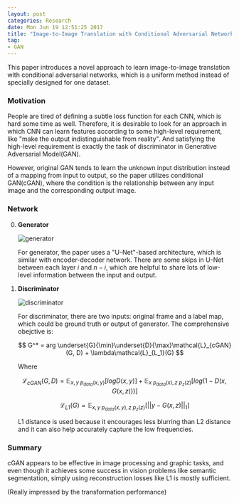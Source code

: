 ```yaml
---
layout: post
categories: Research
date: Mon Jun 19 12:51:25 2017
title: "Image-to-Image Translation with Conditional Adversarial Networks - Note"
tag:
- GAN
---
```


This paper introduces a novel approach to learn image-to-image translation with conditional adversarial networks, which is a uniform method instead of specially designed for one dataset.

### Motivation

People are tired of defining a subtle loss function for each CNN, which is hard some time as well. Therefore, it is desirable to look for an approach in which CNN can learn features according to some high-level requirement, like "make the output indistinguishable from reality". And satisfying the high-level requirement is exactly the task of discriminator in Generative Adversarial Model(GAN). 

However, original GAN tends to learn the unknown input distribution instead of a mapping from input to output, so the paper utilizes conditional GAN(cGAN), where the condition is the relationship between any input image and the corresponding output image.

### Network

0. **Generator**

    ![generator](https://cl.ly/1Q3c2G22172q/Image%202017-06-19%20at%201.09.23%20PM.png)

    For generator, the paper uses a "U-Net"-based architecture, which is similar with encoder-decoder network. There are some skips in U-Net between each layer $i$ and $n-i$, which are helpful to share lots of low-level information between the input and output.

1. **Discriminator**

    ![discriminator](https://cl.ly/091m253Q0B32/Image%202017-06-19%20at%201.16.55%20PM.png)

    For discriminator, there are two inputs: original frame and a label map, which could be ground truth or output of generator. The comprehensive obejctive is:

    $$
    G^* = arg \underset{G}{\min}\underset{D}{\max}\mathcal{L}_{cGAN}(G, D) + \lambda\mathcal{L}_{L_1}(G)
    $$

    Where 

    $$
    \mathcal{L}_{cGAN}(G,D) = \mathbb{E}_{x,y~p_{data}(x,y)}[logD(x,y)] + \mathbb{E}_{x~p_{data}(x), z~p_z(z)}[log(1-D(x,G(x,z)))]
    $$

    $$
    \mathcal{L}_{L1}(G) = \mathbb{E}_{x,y~p_{data}(x,y), z~p_z(z)}[||y - G(x,z)||_1]
    $$

    L1 distance is used because it encourages less blurring than L2 distance and it can also help accurately capture the low frequencies.

### Summary

cGAN appears to be effective in image processing and graphic tasks, and even though it achieves some success in vision problems like semantic segmentation, simply using reconstruction losses like L1 is mostly sufficient. 

(Really impressed by the transformation performance)




